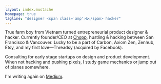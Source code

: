 ```yaml
---
layout: index.mustache
homepage: true
tagline: "designer <span class='amp'>&</span> hacker"
---
```


True farm boy from Vietnam turned entrepreneurial product designer & hacker. Currently founder/CEO at [Chopp](https://angel.co/chopp), hustling & hacking between San Francisco & Vancouver. Lucky to be a part of Carbon, Axiom Zen, Zenhub, Etsy, and my first love—Threadsy (acquired by Facebook). 

Consulting for early stage startups on design and product development. When not hacking and pushing pixels, I study game mechanics or jump out of planes somewhere. 

I'm writing again on [Medium](https://medium.com/@constantx).
